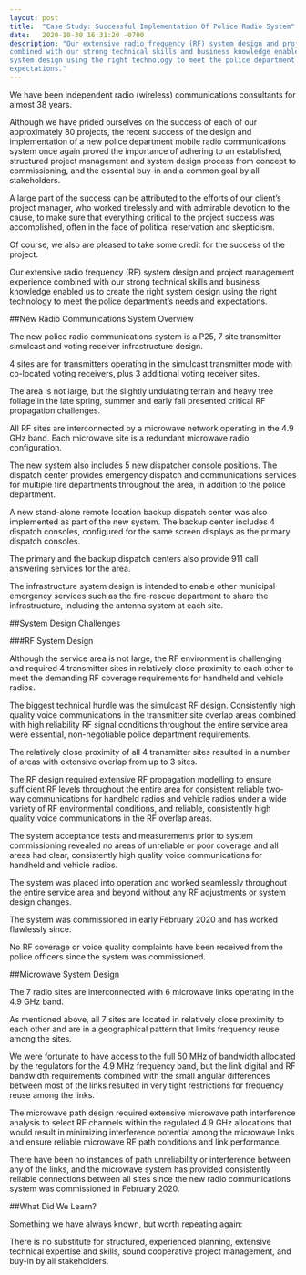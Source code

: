 ```yaml
---
layout: post
title:  "Case Study: Successful Implementation Of Police Radio System"
date:   2020-10-30 16:31:20 -0700
description: "Our extensive radio frequency (RF) system design and project management experience
combined with our strong technical skills and business knowledge enabled us to create the right
system design using the right technology to meet the police department’s needs and
expectations."
---
```

We have been independent radio (wireless) communications consultants for almost 38 years.

Although we have prided ourselves on the success of each of our approximately 80 projects, the
recent success of the design and implementation of a new police department mobile radio
communications system once again proved the importance of adhering to an established,
structured project management and system design process from concept to commissioning, and
the essential buy-in and a common goal by all stakeholders.

A large part of the success can be attributed to the efforts of our client’s project manager, who
worked tirelessly and with admirable devotion to the cause, to make sure that everything critical
to the project success was accomplished, often in the face of political reservation and
skepticism.

Of course, we also are pleased to take some credit for the success of the project.

Our extensive radio frequency (RF) system design and project management experience
combined with our strong technical skills and business knowledge enabled us to create the right
system design using the right technology to meet the police department’s needs and
expectations.

##New Radio Communications System Overview

The new police radio communications system is a P25, 7 site transmitter simulcast and voting
receiver infrastructure design.

4 sites are for transmitters operating in the simulcast transmitter mode with co-located voting
receivers, plus 3 additional voting receiver sites.

The area is not large, but the slightly undulating terrain and heavy tree foliage in the late spring,
summer and early fall presented critical RF propagation challenges.

All RF sites are interconnected by a microwave network operating in the 4.9 GHz band. Each
microwave site is a redundant microwave radio configuration.

The new system also includes 5 new dispatcher console positions. The dispatch center
provides emergency dispatch and communications services for multiple fire departments
throughout the area, in addition to the police department.

A new stand-alone remote location backup dispatch center was also implemented as part of the
new system. The backup center includes 4 dispatch consoles, configured for the same screen
displays as the primary dispatch consoles.

The primary and the backup dispatch centers also provide 911 call answering services for the
area.

The infrastructure system design is intended to enable other municipal emergency services
such as the fire-rescue department to share the infrastructure, including the antenna system at
each site.

##System Design Challenges

###RF System Design

Although the service area is not large, the RF environment is challenging and required 4
transmitter sites in relatively close proximity to each other to meet the demanding RF coverage
requirements for handheld and vehicle radios.

The biggest technical hurdle was the simulcast RF design. Consistently high quality voice
communications in the transmitter site overlap areas combined with high reliability RF signal
conditions throughout the entire service area were essential, non-negotiable police department
requirements.

The relatively close proximity of all 4 transmitter sites resulted in a number of areas with
extensive overlap from up to 3 sites.

The RF design required extensive RF propagation modelling to ensure sufficient RF levels
throughout the entire area for consistent reliable two-way communications for handheld radios
and vehicle radios under a wide variety of RF environmental conditions, and reliable,
consistently high quality voice communications in the RF overlap areas.

The system acceptance tests and measurements prior to system commissioning revealed no
areas of unreliable or poor coverage and all areas had clear, consistently high quality voice
communications for handheld and vehicle radios.

The system was placed into operation and worked seamlessly throughout the entire service
area and beyond without any RF adjustments or system design changes.

The system was commissioned in early February 2020 and has worked flawlessly since.

No RF coverage or voice quality complaints have been received from the police officers since
the system was commissioned.

##Microwave System Design

The 7 radio sites are interconnected with 6 microwave links operating in the 4.9 GHz band.

As mentioned above, all 7 sites are located in relatively close proximity to each other and are in
a geographical pattern that limits frequency reuse among the sites.

We were fortunate to have access to the full 50 MHz of bandwidth allocated by the regulators
for the 4.9 MHz frequency band, but the link digital and RF bandwidth requirements combined
with the small angular differences between most of the links resulted in very tight restrictions for
frequency reuse among the links.

The microwave path design required extensive microwave path interference analysis to select
RF channels within the regulated 4.9 GHz allocations that would result in minimizing
interference potential among the microwave links and ensure reliable microwave RF path
conditions and link performance.

There have been no instances of path unreliability or interference between any of the links, and
the microwave system has provided consistently reliable connections between all sites since the
new radio communications system was commissioned in February 2020.

##What Did We Learn?

Something we have always known, but worth repeating again:

There is no substitute for structured, experienced planning, extensive technical expertise and
skills, sound cooperative project management, and buy-in by all stakeholders.